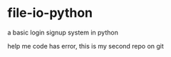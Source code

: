 # file-io-python
a basic login signup system in python

help me code has error, this is my second repo on git
